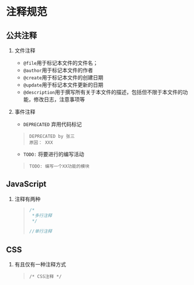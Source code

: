 # 注释规范

## 公共注释

1. 文件注释
    - `@file`用于标记本文件的文件名；
    - `@author`用于标记本文件的作者
    - `@create`用于标记本文件的创建日期
    - `@update`用于标记本文件更新的日期
    - `@description`用于撰写所有关于本文件的描述，包括但不限于本文件的功能，修改日志，注意事项等

2. 事件注释
    - `DEPRECATED` 弃用代码标记
    > ```
    > DEPRECATED by 张三 
    > 原因： XXX   
    > ```
    - `TODO:` 将要进行的编写活动
    > ```
    > TODO: 编写一个XX功能的模块
    > ```
## JavaScript

1. 注释有两种
    > ```javascript
    > /*
    >  *多行注释
    >  */
    > 
    > //单行注释
    > ```

## CSS

1. 有且仅有一种注释方式
    > ```
    > /* CSS注释 */
    > ```